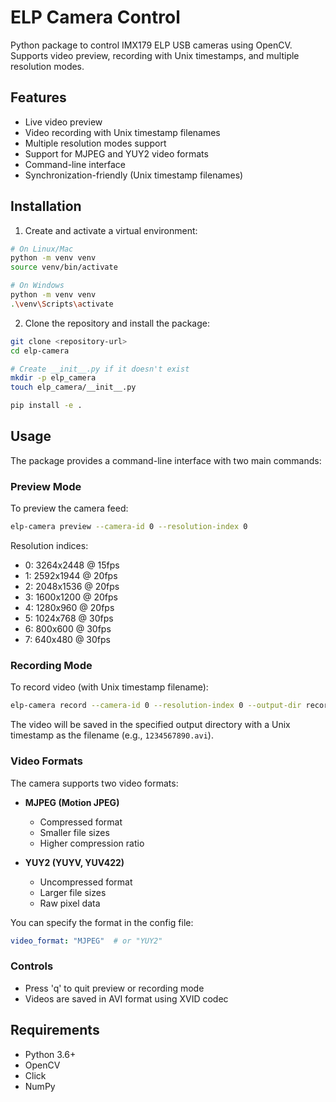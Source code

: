 # ELP Camera Control

Python package to control IMX179 ELP USB cameras using OpenCV. Supports video preview, recording with Unix timestamps, and multiple resolution modes.

## Features

- Live video preview
- Video recording with Unix timestamp filenames
- Multiple resolution modes support
- Support for MJPEG and YUY2 video formats
- Command-line interface
- Synchronization-friendly (Unix timestamp filenames)

## Installation

1. Create and activate a virtual environment:

```bash
# On Linux/Mac
python -m venv venv
source venv/bin/activate

# On Windows
python -m venv venv
.\venv\Scripts\activate
```

2. Clone the repository and install the package:

```bash
git clone <repository-url>
cd elp-camera

# Create __init__.py if it doesn't exist
mkdir -p elp_camera
touch elp_camera/__init__.py

pip install -e .
```

## Usage

The package provides a command-line interface with two main commands:

### Preview Mode

To preview the camera feed:

```bash
elp-camera preview --camera-id 0 --resolution-index 0
```

Resolution indices:

- 0: 3264x2448 @ 15fps
- 1: 2592x1944 @ 20fps
- 2: 2048x1536 @ 20fps
- 3: 1600x1200 @ 20fps
- 4: 1280x960 @ 20fps
- 5: 1024x768 @ 30fps
- 6: 800x600 @ 30fps
- 7: 640x480 @ 30fps

### Recording Mode

To record video (with Unix timestamp filename):

```bash
elp-camera record --camera-id 0 --resolution-index 0 --output-dir recordings
```

The video will be saved in the specified output directory with a Unix timestamp as the filename (e.g., `1234567890.avi`).

### Video Formats

The camera supports two video formats:

- **MJPEG (Motion JPEG)**
  - Compressed format
  - Smaller file sizes
  - Higher compression ratio

- **YUY2 (YUYV, YUV422)**
  - Uncompressed format
  - Larger file sizes
  - Raw pixel data

You can specify the format in the config file:

```yaml
video_format: "MJPEG"  # or "YUY2"
```

### Controls

- Press 'q' to quit preview or recording mode
- Videos are saved in AVI format using XVID codec

## Requirements

- Python 3.6+
- OpenCV
- Click
- NumPy
